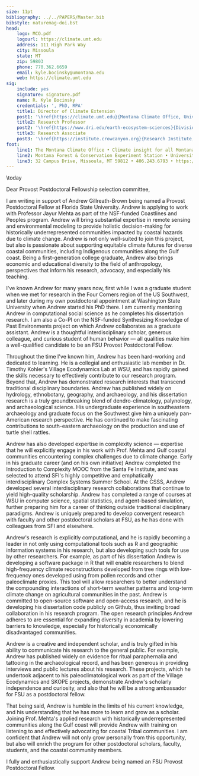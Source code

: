 ```yaml
---
size: 11pt
bibliography: ../../PAPERS/Master.bib
bibstyle: naturemag-doi.bst
head:
    logo: MCO.pdf
    logourl: https://climate.umt.edu
    address: 111 High Park Way
    city: Missoula
    state: MT
    zip: 59803
    phone: 770.362.6659
    email: kyle.bocinsky@umontana.edu
    web: https://climate.umt.edu
sig:
    include: yes
    signature: signature.pdf
    name: R. Kyle Bocinsky
    credentials: ', PhD, RPA'
    title1: Director of Climate Extension
    post1: '\href{https://climate.umt.edu}{Montana Climate Office, University of Montana}'
    title2: Research Professor
    post2: '\href{https://www.dri.edu/earth-ecosystem-sciences}{Division of Earth and Ecosystem Sciences, Desert Research Institute}'
    title3: Research Associate
    post3: '\href{https://institute.crowcanyon.org}{Research Institute, Crow Canyon Archaeological Center}'
foot:
    line1: The Montana Climate Office • Climate insight for all Montanans
    line2: Montana Forest & Conservation Experiment Station • University of Montana
    line3: 32 Campus Drive, Missoula, MT 59812 • 406.243.6793 • https://climate.umt.edu
---
```


\today

Dear Provost Postdoctoral Fellowship selection committee,

I am writing in support of Andrew Gillreath-Brown being named a Provost Postdoctoral Fellow at Florida State University. Andrew is applying to work with Professor Jayur Mehta as part of the NSF-funded Coastlines and Peoples program. Andrew will bring substantial expertise in remote sensing and environmental modeling to provide holistic decision-making for historically underrepresented communities impacted by coastal hazards due to climate change. Andrew is not only well-suited to join this project, but also is passionate about supporting equitable climate futures for diverse coastal communities, including Indigenous communities along the Gulf coast. Being a first-generation college graduate, Andrew also brings economic and educational diversity to the field of anthropology, perspectives that inform his research, advocacy, and especially his teaching.

I've known Andrew for many years now, first while I was a graduate student when we met for research in the Four Corners region of the US Southwest, and later during my own postdoctoral appointment at Washington State University when Andrew started his PhD there. I am currently mentoring Andrew in computational social science as he completes his dissertation research. I am also a Co-PI on the NSF-funded Synthesizing Knowledge of Past Environments project on which Andrew collaborates as a graduate assistant. Andrew is a thoughtful interdisciplinary scholar, generous colleague, and curious student of human behavior — all qualities make him a well-qualified candidate to be an FSU Provost Postdoctoral Fellow.

Throughout the time I've known him, Andrew has been hard-working and dedicated to learning. He is a collegial and enthusiastic lab member in Dr. Timothy Kohler's Village Ecodynamics Lab at WSU, and has rapidly gained the skills necessary to effectively contribute to our research program. Beyond that, Andrew has demonstrated research interests that transcend traditional disciplinary boundaries. Andrew has published widely on hydrology, ethnobotany, geography, and archaeology, and his dissertation research is a truly groundbreaking blend of dendro-climatology, palynology, and archaeological science. His undergraduate experience in southeastern archaeology and graduate focus on the Southwest give him a uniquely pan-American research perspective. He has continued to make fascinating contributions to south-eastern archaeology on the production and use of turtle shell rattles.

Andrew has also developed expertise in complexity science — expertise that he will explicitly engage in his work with Prof. Mehta and Gulf coastal communities encountering complex challenges due to climate change. Early in his graduate career (and on his own initiative) Andrew completed the Introduction to Complexity MOOC from the Santa Fe Institute, and was selected to attend SFI's highly competitive and emphatically interdisciplinary Complex Systems Summer School. At the CSSS, Andrew developed several interdisciplinary research collaborations that continue to yield high-quality scholarship. Andrew has completed a range of courses at WSU in computer science, spatial statistics, and agent-based simulation, further preparing him for a career of thinking outside traditional disciplinary paradigms. Andrew is uniquely prepared to develop convergent research with faculty and other postdoctoral scholars at FSU, as he has done with colleagues from SFI and elsewhere.

Andrew's research is explicitly computational, and he is rapidly becoming a leader in not only using computational tools such as R and geographic information systems in his research, but also developing such tools for use by other researchers. For example, as part of his dissertation Andrew is developing a software package in R that will enable researchers to blend high-frequency climate reconstructions developed from tree rings with low-frequency ones developed using from pollen records and other paleoclimate proxies. This tool will allow researchers to better understand the compounding interactions of short-term weather patterns and long-term climate change on agricultural communities in the past. Andrew is committed to open-source software and open-access research, and he is developing his dissertation code publicly on Github, thus inviting broad collaboration in his research program. The open research principles Andrew adheres to are essential for expanding diversity in academia by lowering barriers to knowledge, especially for historically economically disadvantaged communities.

Andrew is a creative and independent scholar, and is truly gifted in his ability to communicate his research to the general public. For example, Andrew has published widely on evidence for ritual paraphernalia and tattooing in the archaeological record, and has been generous in providing interviews and public lectures about his research. These projects, which he undertook adjacent to his paleoclimatological work as part of the Village Ecodynamics and SKOPE projects, demonstrate Andrew's scholarly independence and curiosity, and also that he will be a strong ambassador for FSU as a postdoctoral fellow.

That being said, Andrew is humble in the limits of his current knowledge, and his understanding that he has more to learn and grow as a scholar. Joining Prof. Mehta's applied research with historically underrepresented communities along the Gulf coast will provide Andrew with training on listening to and effectively advocating for coastal Tribal communities. I am confident that Andrew will not only grow personally from this opportunity, but also will enrich the program for other postdoctoral scholars, faculty, students, and the coastal community members.

I fully and enthusiastically support Andrew being named an FSU Provost Postdoctoral Fellow.
